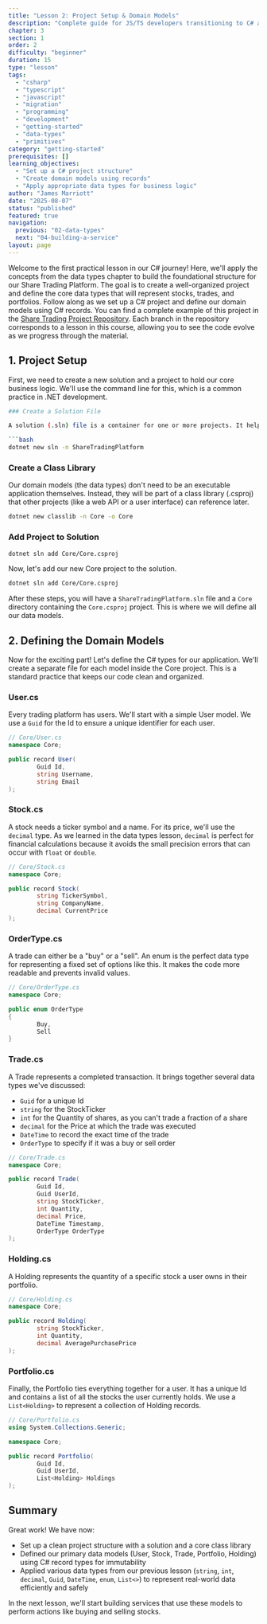 ```yaml
---
title: "Lesson 2: Project Setup & Domain Models"
description: "Complete guide for JS/TS developers transitioning to C# and .NET"
chapter: 3
section: 1
order: 2
difficulty: "beginner"
duration: 15
type: "lesson"
tags:
  - "csharp"
  - "typescript"
  - "javascript"
  - "migration"
  - "programming"
  - "development"
  - "getting-started"
  - "data-types"
  - "primitives"
category: "getting-started"
prerequisites: []
learning_objectives:
  - "Set up a C# project structure"
  - "Create domain models using records"
  - "Apply appropriate data types for business logic"
author: "James Marriott"
date: "2025-08-07"
status: "published"
featured: true
navigation:
  previous: "02-data-types"
  next: "04-building-a-service"
layout: page
---
```


Welcome to the first practical lesson in our C# journey! Here, we'll apply the concepts from the data types chapter to build the foundational structure for our Share Trading Platform. The goal is to create a well-organized project and define the core data types that will represent stocks, trades, and portfolios. Follow along as we set up a C# project and define our domain models using C# records. You can find a complete example of this project in the [Share Trading Project Repository](https://github.com/jam-mar/c-_share_trading_project_files). Each branch in the repository corresponds to a lesson in this course, allowing you to see the code evolve as we progress through the material.

## 1. Project Setup

First, we need to create a new solution and a project to hold our core business logic. We'll use the command line for this, which is a common practice in .NET development.

````bash
### Create a Solution File

A solution (.sln) file is a container for one or more projects. It helps in managing multiple related projects together.

```bash
dotnet new sln -n ShareTradingPlatform
````

### Create a Class Library

Our domain models (the data types) don't need to be an executable application themselves. Instead, they will be part of a class library (.csproj) that other projects (like a web API or a user interface) can reference later.

```bash
dotnet new classlib -n Core -o Core
```

### Add Project to Solution

```bash
dotnet sln add Core/Core.csproj
```

Now, let's add our new Core project to the solution.

```bash
dotnet sln add Core/Core.csproj
```

After these steps, you will have a `ShareTradingPlatform.sln` file and a `Core` directory containing the `Core.csproj` project. This is where we will define all our data models.

## 2. Defining the Domain Models

Now for the exciting part! Let's define the C# types for our application. We'll create a separate file for each model inside the Core project. This is a standard practice that keeps our code clean and organized.

### User.cs

Every trading platform has users. We'll start with a simple User model. We use a `Guid` for the Id to ensure a unique identifier for each user.

```csharp
// Core/User.cs
namespace Core;

public record User(
        Guid Id,
        string Username,
        string Email
);
```

### Stock.cs

A stock needs a ticker symbol and a name. For its price, we'll use the `decimal` type. As we learned in the data types lesson, `decimal` is perfect for financial calculations because it avoids the small precision errors that can occur with `float` or `double`.

```csharp
// Core/Stock.cs
namespace Core;

public record Stock(
        string TickerSymbol,
        string CompanyName,
        decimal CurrentPrice
);
```

### OrderType.cs

A trade can either be a "buy" or a "sell". An enum is the perfect data type for representing a fixed set of options like this. It makes the code more readable and prevents invalid values.

```csharp
// Core/OrderType.cs
namespace Core;

public enum OrderType
{
        Buy,
        Sell
}
```

### Trade.cs

A Trade represents a completed transaction. It brings together several data types we've discussed:

- `Guid` for a unique Id
- `string` for the StockTicker
- `int` for the Quantity of shares, as you can't trade a fraction of a share
- `decimal` for the Price at which the trade was executed
- `DateTime` to record the exact time of the trade
- `OrderType` to specify if it was a buy or sell order

```csharp
// Core/Trade.cs
namespace Core;

public record Trade(
        Guid Id,
        Guid UserId,
        string StockTicker,
        int Quantity,
        decimal Price,
        DateTime Timestamp,
        OrderType OrderType
);
```

### Holding.cs

A Holding represents the quantity of a specific stock a user owns in their portfolio.

```csharp
// Core/Holding.cs
namespace Core;

public record Holding(
        string StockTicker,
        int Quantity,
        decimal AveragePurchasePrice
);
```

### Portfolio.cs

Finally, the Portfolio ties everything together for a user. It has a unique Id and contains a list of all the stocks the user currently holds. We use a `List<Holding>` to represent a collection of Holding records.

```csharp
// Core/Portfolio.cs
using System.Collections.Generic;

namespace Core;

public record Portfolio(
        Guid Id,
        Guid UserId,
        List<Holding> Holdings
);
```

## Summary

Great work! We have now:

- Set up a clean project structure with a solution and a core class library
- Defined our primary data models (User, Stock, Trade, Portfolio, Holding) using C# record types for immutability
- Applied various data types from our previous lesson (`string`, `int`, `decimal`, `Guid`, `DateTime`, `enum`, `List<>`) to represent real-world data efficiently and safely

In the next lesson, we'll start building services that use these models to perform actions like buying and selling stocks.
